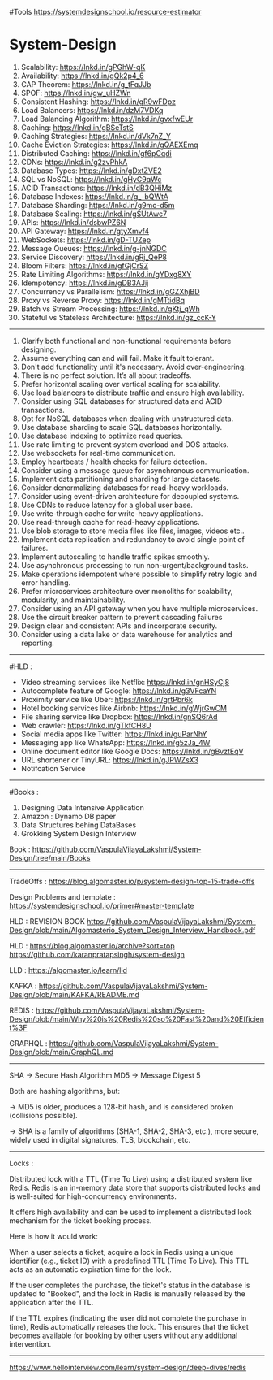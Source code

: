 #Tools
https://systemdesignschool.io/resource-estimator


# System-Design



1. Scalability: https://lnkd.in/gPGhW-qK
2. Availability: https://lnkd.in/gQk2p4_6
3. CAP Theorem: https://lnkd.in/g_tFqJJb
4. SPOF: https://lnkd.in/gw_uHZWn
5. Consistent Hashing: https://lnkd.in/gR9wFDpz
6. Load Balancers: https://lnkd.in/dzM7VDKq
7. Load Balancing Algorithm: https://lnkd.in/gvxfwEUr
8. Caching: https://lnkd.in/gBSeTstS
9. Caching Strategies: https://lnkd.in/dVk7nZ_Y
10. Cache Eviction Strategies: https://lnkd.in/gQAEXEmq
11. Distributed Caching: https://lnkd.in/gf6pCqdi
12. CDNs: https://lnkd.in/g2zvPhkA
13. Database Types: https://lnkd.in/gDxtZVE2
14. SQL vs NoSQL: https://lnkd.in/gHyC9qWc
15. ACID Transactions: https://lnkd.in/dB3QHiMz
16. Database Indexes: https://lnkd.in/g_-bQWtA
17. Database Sharding: https://lnkd.in/g9mc-d5m
18. Database Scaling: https://lnkd.in/gSUtAwc7
19. APIs: https://lnkd.in/dsbwPZ6N
20. API Gateway: https://lnkd.in/gtyXmvf4
21. WebSockets: https://lnkd.in/gD-TUZep
22. Message Queues: https://lnkd.in/g-jnNGDC
23. Service Discovery: https://lnkd.in/gRj_QeP8
24. Bloom Filters: https://lnkd.in/gfGjCrSZ
25. Rate Limiting Algorithms: https://lnkd.in/gYDxg8XY
26. Idempotency: https://lnkd.in/gDB3AJij
27. Concurrency vs Parallelism: https://lnkd.in/gGZXhjBD
28. Proxy vs Reverse Proxy: https://lnkd.in/gMTtidBq
29. Batch vs Stream Processing: https://lnkd.in/gKtj_qWh
30. Stateful vs Stateless Architecture: https://lnkd.in/gz_ccK-Y


_________


1. Clarify both functional and non-functional requirements before designing.
2. Assume everything can and will fail. Make it fault tolerant.
3. Don't add functionality until it's necessary. Avoid over-engineering.
4. There is no perfect solution. It’s all about tradeoffs.
5. Prefer horizontal scaling over vertical scaling for scalability.
6. Use load balancers to distribute traffic and ensure high availability.
7. Consider using SQL databases for structured data and ACID transactions.
8. Opt for NoSQL databases when dealing with unstructured data.
9. Use database sharding to scale SQL databases horizontally.
10. Use database indexing to optimize read queries.
11. Use rate limiting to prevent system overload and DOS attacks.
12. Use websockets for real-time communication.
13. Employ heartbeats / health checks for failure detection.
14. Consider using a message queue for asynchronous communication.
15. Implement data partitioning and sharding for large datasets.
16. Consider denormalizing databases for read-heavy workloads.
17. Consider using event-driven architecture for decoupled systems.
18. Use CDNs to reduce latency for a global user base.
19. Use write-through cache for write-heavy applications.
20. Use read-through cache for read-heavy applications.
21. Use blob storage to store media files like files, images, videos etc..
22. Implement data replication and redundancy to avoid single point of failures.
23. Implement autoscaling to handle traffic spikes smoothly.
24. Use asynchronous processing to run non-urgent/background tasks.
25. Make operations idempotent where possible to simplify retry logic and error handling.
26. Prefer microservices architecture over monoliths for scalability, modularity, and maintainability.
27. Consider using an API gateway when you have multiple microservices.
28. Use the circuit breaker pattern to prevent cascading failures
29. Design clear and consistent APIs and incorporate security.
30. Consider using a data lake or data warehouse for analytics and reporting.



__________________


#HLD : 

- Video streaming services like Netflix: https://lnkd.in/gnHSyCj8 
- Autocomplete feature of Google: https://lnkd.in/g3VFcaYN
- Proximity service like Uber: https://lnkd.in/grtPbr6k
- Hotel booking services like Airbnb: https://lnkd.in/gWjrGwCM
- File sharing service like Dropbox: https://lnkd.in/gnSQ6rAd
- Web crawler: https://lnkd.in/gTkfCH8U
- Social media apps like Twitter: https://lnkd.in/guParNhY
- Messaging app like WhatsApp: https://lnkd.in/g5zJa_4W
- Online document editor like Google Docs: https://lnkd.in/gBvztEqV
- URL shortener or TinyURL: https://lnkd.in/gJPWZsX3
- Notifcation Service


__________________


#Books : 

1. Designing Data Intensive Application
2. Amazon : Dynamo DB paper
3. Data Structures  behing DataBases
4. Grokking System Design Interview


Book : https://github.com/VaspulaVijayaLakshmi/System-Design/tree/main/Books
_____________



TradeOffs : https://blog.algomaster.io/p/system-design-top-15-trade-offs

Design Problems and template : https://systemdesignschool.io/primer#master-template


HLD : REVISION BOOK
https://github.com/VaspulaVijayaLakshmi/System-Design/blob/main/Algomasterio_System_Design_Interview_Handbook.pdf


HLD : https://blog.algomaster.io/archive?sort=top
      https://github.com/karanpratapsingh/system-design
      
LLD : https://algomaster.io/learn/lld



KAFKA : https://github.com/VaspulaVijayaLakshmi/System-Design/blob/main/KAFKA/README.md

REDIS : https://github.com/VaspulaVijayaLakshmi/System-Design/blob/main/Why%20is%20Redis%20so%20Fast%20and%20Efficient%3F

GRAPHQL : https://github.com/VaspulaVijayaLakshmi/System-Design/blob/main/GraphQL.md



_________________________


SHA → Secure Hash Algorithm
MD5 → Message Digest 5

Both are hashing algorithms, but:

-> MD5 is older, produces a 128-bit hash, and is considered broken (collisions possible).

-> SHA is a family of algorithms (SHA-1, SHA-2, SHA-3, etc.), more secure, widely used in digital signatures, TLS, blockchain, etc.


____________________________




Locks : 

Distributed lock with a TTL (Time To Live) using a distributed system like Redis. 
Redis is an in-memory data store that supports distributed locks and is well-suited for high-concurrency environments. 

It offers high availability and can be used to implement a distributed lock mechanism for the ticket booking process. 

Here is how it would work:

When a user selects a ticket, acquire a lock in Redis using a unique identifier (e.g., ticket ID) with a predefined TTL (Time To Live). This TTL acts as an automatic expiration time for the lock.

If the user completes the purchase, the ticket's status in the database is updated to "Booked", and the lock in Redis is manually released by the application after the TTL.

If the TTL expires (indicating the user did not complete the purchase in time), Redis automatically releases the lock. This ensures that the ticket becomes available for booking by other users without any additional intervention.


___________________________





https://www.hellointerview.com/learn/system-design/deep-dives/redis


